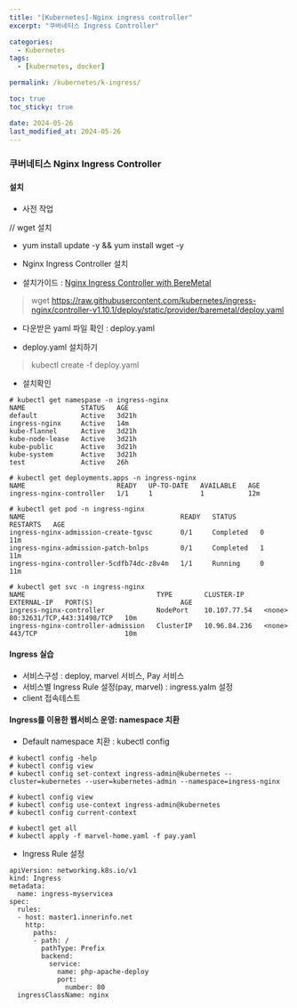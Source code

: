 ```yaml
---
title: "[Kubernetes]-Nginx ingress controller"
excerpt: "쿠버네티스 Ingress Controller"

categories:
  - Kubernetes
tags:
  - [kubernetes, docker]

permalink: /kubernetes/k-ingress/

toc: true
toc_sticky: true

date: 2024-05-26
last_modified_at: 2024-05-26
---
```


### 쿠버네티스 Nginx Ingress Controller
#### 설치

- 사전 작업
>
// wget 설치
- yum install update -y && yum install wget -y

- Nginx Ingress Controller 설치
 - 설치가이드 : [Nginx Ingress Controller with BereMetal](https://kubernetes.github.io/ingress-nginx/deploy/#bare-metal-clusters) 

> wget https://raw.githubusercontent.com/kubernetes/ingress-nginx/controller-v1.10.1/deploy/static/provider/baremetal/deploy.yaml

- 다운받은 yaml 파일 확인 : deploy.yaml

- deploy.yaml 설치하기
> kubectl create -f deploy.yaml

- 설치확인

```
# kubectl get namespase -n ingress-nginx
NAME              STATUS   AGE
default           Active   3d21h
ingress-nginx     Active   14m
kube-flannel      Active   3d21h
kube-node-lease   Active   3d21h
kube-public       Active   3d21h
kube-system       Active   3d21h
test              Active   26h
```

```
# kubectl get deployments.apps -n ingress-nginx
NAME                       READY   UP-TO-DATE   AVAILABLE   AGE
ingress-nginx-controller   1/1     1            1           12m

# kubectl get pod -n ingress-nginx
NAME                                       READY   STATUS      RESTARTS   AGE
ingress-nginx-admission-create-tgvsc       0/1     Completed   0          11m
ingress-nginx-admission-patch-bnlps        0/1     Completed   1          11m
ingress-nginx-controller-5cdfb74dc-z8v4m   1/1     Running     0          11m

# kubectl get svc -n ingress-nginx
NAME                                 TYPE        CLUSTER-IP     EXTERNAL-IP   PORT(S)                      AGE
ingress-nginx-controller             NodePort    10.107.77.54   <none>        80:32631/TCP,443:31498/TCP   10m
ingress-nginx-controller-admission   ClusterIP   10.96.84.236   <none>        443/TCP                      10m
```

#### Ingress 실습

- 서비스구성 : deploy, marvel 서비스, Pay 서비스
- 서비스별 Ingress Rule 설정(pay, marvel) : ingress.yalm 설정
- client 접속테스트

#### Ingress를 이용한 웹서비스 운영: namespace 치환

- Default namespace 치환 : kubectl config

```
# kubectl config -help
# kubectl config view
# kubectl config set-context ingress-admin@kubernetes --cluster=kubernetes --user=kubernetes-admin --namespace=ingress-nginx

# kubectl config view
# kubectl config use-context ingress-admin@kubernetes
# kubectl config current-context

# kubectl get all
# kubectl apply -f marvel-home.yaml -f pay.yaml
```

- Ingress Rule 설정
```
apiVersion: networking.k8s.io/v1
kind: Ingress
metadata:
  name: ingress-myservicea
spec:
  rules:
  - host: master1.innerinfo.net
    http:
      paths:
      - path: /
        pathType: Prefix
        backend:
          service:
            name: php-apache-deploy
            port:
              number: 80
  ingressClassName: nginx
```
























